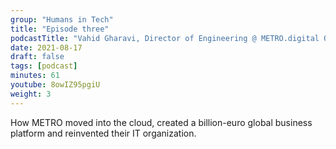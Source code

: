 ```yaml
---
group: "Humans in Tech"
title: "Episode three"
podcastTitle: "Vahid Gharavi, Director of Engineering @ METRO.digital Organization"
date: 2021-08-17
draft: false
tags: [podcast]
minutes: 61
youtube: 8owIZ95pgiU
weight: 3
---
```


How METRO moved into the cloud, created a billion-euro global business platform and reinvented their IT organization.